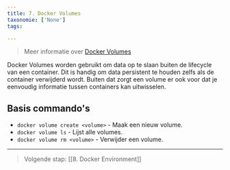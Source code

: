 ```yaml
---
title: 7. Docker Volumes
taxonomie: ['None']
tags:

---
```



> Meer informatie over [Docker Volumes](https://docs.docker.com/storage/volumes/)

Docker Volumes worden gebruikt om data op te slaan buiten de lifecycle van een container. Dit is handig om data persistent te houden zelfs als de container verwijderd wordt. Buiten dat zorgt een volume er ook voor dat je eenvoudig informatie tussen containers kan uitwisselen.


## Basis commando's
- `docker volume create <volume>` - Maak een nieuw volume.
- `docker volume ls` - Lijst alle volumes.
- `docker volume rm <volume>` - Verwijder een volume.

---
> Volgende stap: [[8. Docker Environment]]